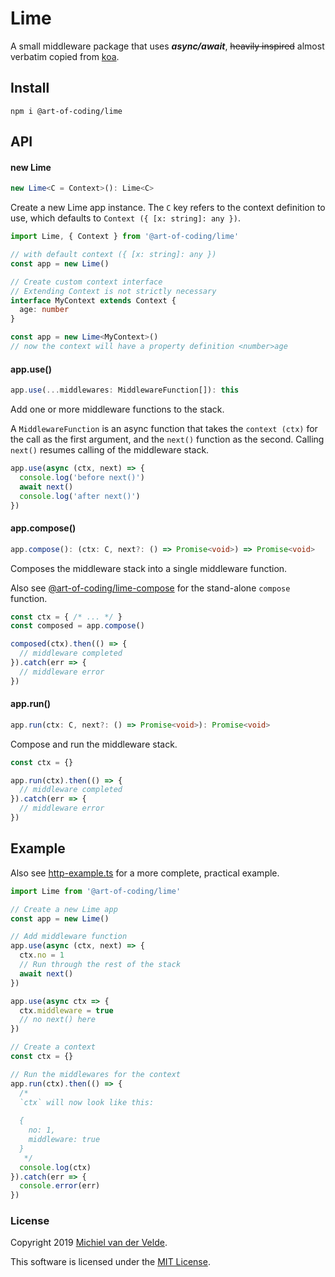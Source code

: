 # Lime

A small middleware package that uses ***async/await***, ~~heavily inspired~~ almost
verbatim copied from [koa](https://github.com/koajs/koa).

## Install

```
npm i @art-of-coding/lime
```

## API

#### new Lime

```ts
new Lime<C = Context>(): Lime<C>
```

Create a new Lime app instance. The `C` key refers to the context definition to use,
which defaults to `Context ({ [x: string]: any })`.

```ts
import Lime, { Context } from '@art-of-coding/lime'

// with default context ({ [x: string]: any })
const app = new Lime()

// Create custom context interface
// Extending Context is not strictly necessary
interface MyContext extends Context {
  age: number
}

const app = new Lime<MyContext>()
// now the context will have a property definition <number>age
```

#### app.use()

```ts
app.use(...middlewares: MiddlewareFunction[]): this
```

Add one or more middleware functions to the stack.

A `MiddlewareFunction` is an async function that takes the `context (ctx)` for the
call as the first argument, and the `next()` function as the second. Calling `next()`
resumes calling of the middleware stack.

```ts
app.use(async (ctx, next) => {
  console.log('before next()')
  await next()
  console.log('after next()')
})
```

#### app.compose()

```ts
app.compose(): (ctx: C, next?: () => Promise<void>) => Promise<void>
```

Composes the middleware stack into a single middleware function.

Also see [@art-of-coding/lime-compose](https://github.com/Art-of-Coding/lime-compose)
for the stand-alone `compose` function.

```ts
const ctx = { /* ... */ }
const composed = app.compose()

composed(ctx).then(() => {
  // middleware completed
}).catch(err => {
  // middleware error
})
```

#### app.run()

```ts
app.run(ctx: C, next?: () => Promise<void>): Promise<void>
```

Compose and run the middleware stack.

```ts
const ctx = {}

app.run(ctx).then(() => {
  // middleware completed
}).catch(err => {
  // middleware error
})
```

## Example

Also see [http-example.ts](src/examples/http-example.ts) for a more complete, practical
example.

```ts
import Lime from '@art-of-coding/lime'

// Create a new Lime app
const app = new Lime()

// Add middleware function
app.use(async (ctx, next) => {
  ctx.no = 1
  // Run through the rest of the stack
  await next()
})

app.use(async ctx => {
  ctx.middleware = true
  // no next() here
})

// Create a context
const ctx = {}

// Run the middlewares for the context
app.run(ctx).then(() => {
  /*
  `ctx` will now look like this:
  
  {
    no: 1,
    middleware: true
  }
   */
  console.log(ctx)
}).catch(err => {
  console.error(err)
})
```

### License

Copyright 2019 [Michiel van der Velde](http://www.michielvdvelde.nl).

This software is licensed under the [MIT License](LICENSE).
